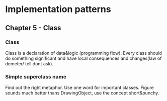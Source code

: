 # Implementation patterns

## Chapter 5 - Class

### Class

Class is a declaration of data&logic (programming flow). Every class should do something significant and have local consequences and changes(law of demeter/ tell dont ask).

### Simple superclass name

Find out the right metaphor. Use one word for important classes. Figure sounds much better thans DrawingObject, use the concept short&punchy. 

